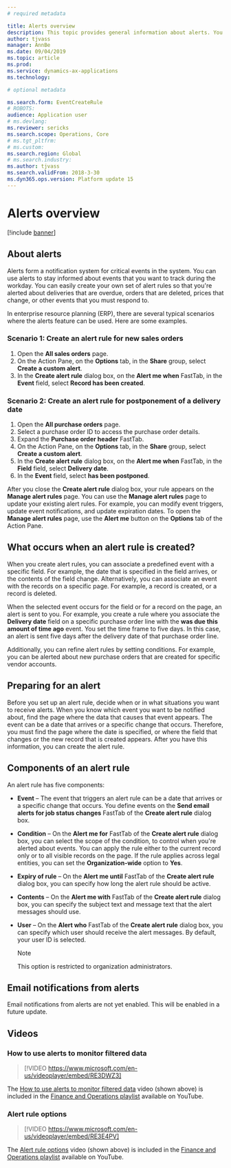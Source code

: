 ```yaml
---
# required metadata

title: Alerts overview
description: This topic provides general information about alerts. You can use alerts to stay informed about events that you want to track during the workday.
author: tjvass
manager: AnnBe
ms.date: 09/04/2019
ms.topic: article
ms.prod: 
ms.service: dynamics-ax-applications
ms.technology: 

# optional metadata

ms.search.form: EventCreateRule
# ROBOTS:
audience: Application user
# ms.devlang: 
ms.reviewer: sericks
ms.search.scope: Operations, Core
# ms.tgt_pltfrm: 
# ms.custom:
ms.search.region: Global
# ms.search.industry:
ms.author: tjvass
ms.search.validFrom: 2018-3-30
ms.dyn365.ops.version: Platform update 15
---
```


# Alerts overview

[!include [banner](../includes/banner.md)]

## About alerts
Alerts form a notification system for critical events in the system. You can use alerts to stay informed about events that you want to track during the workday. You can easily create your own set of alert rules so that you're alerted about deliveries that are overdue, orders that are deleted, prices that change, or other events that you must respond to.

In enterprise resource planning (ERP), there are several typical scenarios where the alerts feature can be used. Here are some examples.

### Scenario 1: Create an alert rule for new sales orders

1. Open the **All sales orders** page.
2. On the Action Pane, on the **Options** tab, in the **Share** group, select **Create a custom alert**.
3. In the **Create alert rule** dialog box, on the **Alert me when** FastTab, in the **Event** field, select **Record has been created**.

### Scenario 2: Create an alert rule for postponement of a delivery date

1. Open the **All purchase orders** page.
2. Select a purchase order ID to access the purchase order details.
3. Expand the **Purchase order header** FastTab.
4. On the Action Pane, on the **Options** tab, in the **Share** group, select **Create a custom alert**.
5. In the **Create alert rule** dialog box, on the **Alert me when** FastTab, in the **Field** field, select **Delivery date**.
6. In the **Event** field, select **has been postponed**.
	
After you close the **Create alert rule** dialog box, your rule appears on the **Manage alert rules** page. You can use the **Manage alert rules** page to update your existing alert rules. For example, you can modify event triggers, update event notifications, and update expiration dates. To open the **Manage alert rules** page, use the **Alert me** button on the **Options** tab of the Action Pane.

## What occurs when an alert rule is created?

When you create alert rules, you can associate a predefined event with a specific field. For example, the date that is specified in the field arrives, or the contents of the field change. Alternatively, you can associate an event with the records on a specific page. For example, a record is created, or a record is deleted.

When the selected event occurs for the field or for a record on the page, an alert is sent to you. For example, you create a rule where you associate the **Delivery date** field on a specific purchase order line with the **was due this amount of time ago** event. You set the time frame to five days. In this case, an alert is sent five days after the delivery date of that purchase order line.

Additionally, you can refine alert rules by setting conditions. For example, you can be alerted about new purchase orders that are created for specific vendor accounts.

## Preparing for an alert

Before you set up an alert rule, decide when or in what situations you want to receive alerts. When you know which event you want to be notified about, find the page where the data that causes that event appears. The event can be a date that arrives or a specific change that occurs. Therefore, you must find the page where the date is specified, or where the field that changes or the new record that is created appears. After you have this information, you can create the alert rule.

## Components of an alert rule

An alert rule has five components:

- **Event** – The event that triggers an alert rule can be a date that arrives or a specific change that occurs. You define events on the **Send email alerts for job status changes** FastTab of the **Create alert rule** dialog box.
- **Condition** – On the **Alert me for** FastTab of the **Create alert rule** dialog box, you can select the scope of the condition, to control when you're alerted about events. You can apply the rule either to the current record only or to all visible records on the page. If the rule applies across legal entities, you can set the **Organization-wide** option to **Yes**.
- **Expiry of rule** – On the **Alert me until** FastTab of the **Create alert rule** dialog box, you can specify how long the alert rule should be active.
- **Contents** – On the **Alert me with** FastTab of the **Create alert rule** dialog box, you can specify the subject text and message text that the alert messages should use.
- **User** – On the **Alert who** FastTab of the **Create alert rule** dialog box, you can specify which user should receive the alert messages. By default, your user ID is selected.

    > [!NOTE]
    > This option is restricted to organization administrators.

## Email notifications from alerts

Email notifications from alerts are not yet enabled. This will be enabled in a future update.

## Videos

### How to use alerts to monitor filtered data

> [!VIDEO https://www.microsoft.com/en-us/videoplayer/embed/RE3DWZ3]

The [How to use alerts to monitor filtered data](https://youtu.be/ZYKMcv6kl9s) video (shown above) is included in the [Finance and Operations playlist](https://www.youtube.com/playlist?list=PLcakwueIHoT_SYfIaPGoOhloFoCXiUSyW) available on YouTube.

### Alert rule options

> [!VIDEO https://www.microsoft.com/en-us/videoplayer/embed/RE3E4PV]

The [Alert rule options](https://youtu.be/cpzimwOjicM) video (shown above) is included in the [Finance and Operations playlist](https://www.youtube.com/playlist?list=PLcakwueIHoT_SYfIaPGoOhloFoCXiUSyW) available on YouTube.


